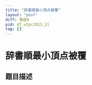 ```yaml
---
title: "辞書順最小頂点被覆"
layout: "post"
diff: 难度0
pid: AT_utpc2013_11
tag: []
---
```


# 辞書順最小頂点被覆

## 题目描述

[problemUrl]: https://atcoder.jp/contests/utpc2013/tasks/utpc2013_11



